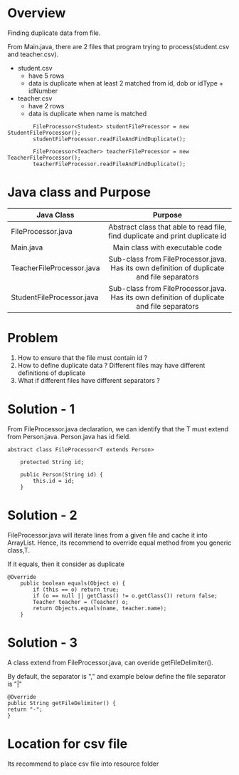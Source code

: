 # Overview
Finding duplicate data from file.

From Main.java, there are 2 files that program trying to process(student.csv and teacher.csv).

* student.csv
  * have 5 rows
  * data is duplicate when at least 2 matched from id, dob or idType + idNumber
* teacher.csv
  * have 2 rows
  * data is duplicate when name is matched
```
        FileProcessor<Student> studentFileProcessor = new StudentFileProcessor();
        studentFileProcessor.readFileAndFindDuplicate();

        FileProcessor<Teacher> teacherFileProcessor = new TeacherFileProcessor();
        teacherFileProcessor.readFileAndFindDuplicate();
```


# Java class and Purpose

| Java Class                |                                          Purpose                                           |
|---------------------------|:------------------------------------------------------------------------------------------:|
| FileProcessor.java        |        Abstract class that able to read file, find duplicate and print duplicate id        |
| Main.java                 |                              Main class with executable code                               |
| TeacherFileProcessor.java | Sub-class from FileProcessor.java. Has its own definition of duplicate and file separators |
| StudentFileProcessor.java | Sub-class from FileProcessor.java. Has its own definition of duplicate and file separators |

# Problem
1. How to ensure that the file must contain id ?
2. How to define duplicate data ? Different files may have different definitions of duplicate
3. What if different files have different separators ?

# Solution - 1
From FileProcessor.java declaration, we can identify that the T must extend from Person.java. Person.java has id field.
```
abstract class FileProcessor<T extends Person>
```
```
    protected String id;

    public Person(String id) {
        this.id = id;
    }
```

# Solution - 2
FileProcessor.java will iterate lines from a given file and cache it into ArrayList. Hence, its recommend to override equal method from you generic class,T.

If it equals, then it consider as duplicate
```
@Override
    public boolean equals(Object o) {
        if (this == o) return true;
        if (o == null || getClass() != o.getClass()) return false;
        Teacher teacher = (Teacher) o;
        return Objects.equals(name, teacher.name);
    }
```

# Solution - 3
A class extend from FileProcessor.java, can overide getFileDelimiter(). 

By default, the separator is "," and example below define the file separator is "|"
```
@Override
public String getFileDelimiter() {
return "-";
}
```

# Location for csv file
Its recommend to place csv file into resource folder

